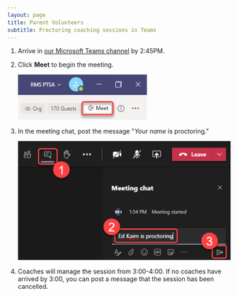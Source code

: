 ```yaml
---
layout: page
title: Parent Volunteers
subtitle: Proctoring coaching sessions in Teams
---
```


1. Arrive in [our Microsoft Teams channel](https://teams.microsoft.com/l/channel/19%3a732a7f9358af4a37affd3f56a592fbee%40thread.tacv2/General?groupId=1820c33d-ed0b-4685-9f38-c1b24c841dad&tenantId=f2d61132-f6d6-42d2-b97f-caa2960fb0f7) by 2:45PM.

1. Click **Meet** to begin the meeting.

    ![Starting a Teams meeting](/img/start-teams-meeting.png)

1. In the meeting chat, post the message "*Your name* is proctoring."

    ![Starting a Teams meeting](/img/post-teams-message.png)

1. Coaches will manage the session from 3:00-4:00. If no coaches have arrived by 3:00, you can post a message that the session has been cancelled.